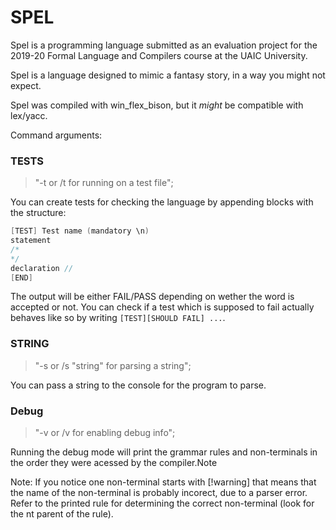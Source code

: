 # SPEL

Spel is a programming language submitted as an evaluation project for the 2019-20 Formal Language and Compilers course at the UAIC University.

Spel is a language designed to mimic a fantasy story, in a way you might not expect.

Spel was compiled with win_flex_bison, but it *might* be compatible with lex/yacc.

Command arguments:
### TESTS
> "-t or /t for running on a test file";

You can create tests for checking the language by appending blocks with the structure:

```c++
[TEST] Test name (mandatory \n)
statement
/*
*/
declaration //
[END]
```

The output will be either FAIL/PASS depending on wether the word is accepted or not. 
You can check if a test which is supposed to fail actually behaves like so by writing `[TEST][SHOULD FAIL] ...`.

### STRING

> "-s or /s \"string\" for parsing a string";

You can pass a string to the console for the program to parse.

### Debug

> "-v or /v for enabling debug info";

Running the debug mode will print the grammar rules and non-terminals in the order they were acessed by the compiler.Note

Note: If you notice one non-terminal starts with [!warning] that means that the name of the non-terminal is probably incorect, due to a parser error. Refer to the printed rule for determining the correct non-terminal (look for the nt parent of the rule).

